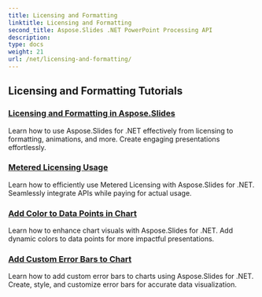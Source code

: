 ```yaml
---
title: Licensing and Formatting
linktitle: Licensing and Formatting
second_title: Aspose.Slides .NET PowerPoint Processing API
description: 
type: docs
weight: 21
url: /net/licensing-and-formatting/
---
```


## Licensing and Formatting Tutorials
### [Licensing and Formatting in Aspose.Slides](./licensing-and-formatting/)
Learn how to use Aspose.Slides for .NET effectively from licensing to formatting, animations, and more. Create engaging presentations effortlessly.
### [Metered Licensing Usage](./metered-licensing/)
Learn how to efficiently use Metered Licensing with Aspose.Slides for .NET. Seamlessly integrate APIs while paying for actual usage.
### [Add Color to Data Points in Chart](./add-color-to-data-points/)
Learn how to enhance chart visuals with Aspose.Slides for .NET. Add dynamic colors to data points for more impactful presentations.
### [Add Custom Error Bars to Chart](./add-custom-error/)
Learn how to add custom error bars to charts using Aspose.Slides for .NET. Create, style, and customize error bars for accurate data visualization.